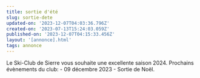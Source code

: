 ```yaml
---
title: sortie d'été
slug: sortie-dete
updated-on: '2023-12-07T04:03:36.796Z'
created-on: '2023-07-13T15:24:03.059Z'
published-on: '2023-12-07T04:15:33.456Z'
layout: '[annonce].html'
tags: annonce
---
```


Le Ski-Club de Sierre vous souhaite une excellente saison 2024. Prochains évènements du club: - 09 décembre 2023 - Sortie de Noël.
